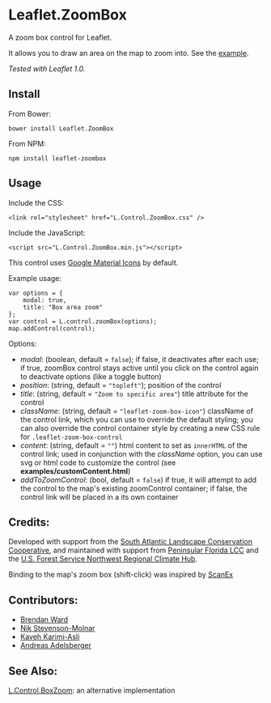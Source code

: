 # Leaflet.ZoomBox

A zoom box control for Leaflet.  

It allows you to draw an area on the map to zoom into.  See the [example](http://consbio.github.io/Leaflet.ZoomBox).

*Tested with Leaflet 1.0.*


## Install

From Bower:

```
bower install Leaflet.ZoomBox
```


From NPM:

```
npm install leaflet-zoombox
```


## Usage

Include the CSS: 

```
<link rel="stylesheet" href="L.Control.ZoomBox.css" />
```


Include the JavaScript:

```
<script src="L.Control.ZoomBox.min.js"></script>
```


This control uses [Google Material Icons](https://design.google.com/icons) by default.



Example usage:

```
var options = {
    modal: true,
    title: "Box area zoom"
};
var control = L.control.zoomBox(options);
map.addControl(control);
```
Options:
- *modal*: (boolean, default = `false`); if false, it deactivates after each use; if true, zoomBox control stays active until you click on the control again to deactivate options (like a toggle button)
- *position*: (string, default = `"topleft"`); position of the control
- *title*: (string, default = `"Zoom to specific area"`) title attribute for the control
- *className*: (string, default = `"leaflet-zoom-box-icon"`) className of the control link, which you can use to override the default styling; you can also override the control container style by creating a new CSS rule for `.leaflet-zoom-box-control`
- *content*: (string, default = `""`) html content to set as `innerHTML` of the control link; used in conjunction with the *className* option, you can use svg or html code to customize the control (see **examples/customContent.html**)
- *addToZoomControl*: (bool, default = `false`) if true, it will attempt to add the control to the map's existing zoomControl container; if false, the control link will be placed in a its own container

## Credits:
Developed with support from the [South Atlantic Landscape Conservation Cooperative](http://www.southatlanticlcc.org/), and maintained with support from [Peninsular Florida LCC](http://peninsularfloridalcc.org/) and the [U.S. Forest Service Northwest Regional Climate Hub](http://www.fs.fed.us/climatechange/nrch/).

Binding to the map's zoom box (shift-click) was inspired by [ScanEx](https://github.com/ScanEx/gmxControls/blob/master/examples/L.Control.boxZoom.html)


## Contributors:
* [Brendan Ward](https://github.com/brendan-ward)
* [Nik Stevenson-Molnar](https://github.com/nikmolnar)
* [Kaveh Karimi-Asli](https://github.com/ka7eh)
* [Andreas Adelsberger](https://github.com/punknroll)


## See Also:
[L.Control.BoxZoom](https://github.com/gregallensworth/L.Control.BoxZoom): an alternative implementation
